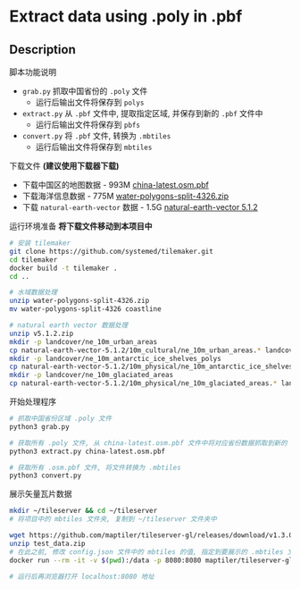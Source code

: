 # Extract data using .poly in .pbf

## Description

脚本功能说明

- `grab.py` 抓取中国省份的 `.poly` 文件
  - 运行后输出文件将保存到 `polys`
- `extract.py` 从 `.pbf` 文件中, 提取指定区域, 并保存到新的 `.pbf` 文件中
  - 运行后输出文件将保存到 `pbfs`
- `convert.py` 将 `.pbf` 文件, 转换为 `.mbtiles`
  - 运行后输出文件将保存到 `mbtiles`

下载文件 **(建议使用下载器下载)**

- 下载中国区的地图数据 - 993M [china-latest.osm.pbf](https://download.geofabrik.de/asia/china-latest.osm.pbf)
- 下载海洋信息数据 - 775M [water-polygons-split-4326.zip](https://osmdata.openstreetmap.de/download/water-polygons-split-4326.zip)
- 下载 `natural-earth-vector` 数据 - 1.5G [natural-earth-vector 5.1.2](https://github.com/nvkelso/natural-earth-vector/archive/refs/tags/v5.1.2.zip)

运行环境准备 **将下载文件移动到本项目中**

```bash
# 安装 tilemaker
git clone https://github.com/systemed/tilemaker.git
cd tilemaker
docker build -t tilemaker .
cd ..

# 水域数据处理
unzip water-polygons-split-4326.zip
mv water-polygons-split-4326 coastline

# natural earth vector 数据处理
unzip v5.1.2.zip
mkdir -p landcover/ne_10m_urban_areas
cp natural-earth-vector-5.1.2/10m_cultural/ne_10m_urban_areas.* landcover/ne_10m_urban_areas
mkdir -p landcover/ne_10m_antarctic_ice_shelves_polys
cp natural-earth-vector-5.1.2/10m_physical/ne_10m_antarctic_ice_shelves_polys.* landcover/ne_10m_antarctic_ice_shelves_polys
mkdir -p landcover/ne_10m_glaciated_areas
cp natural-earth-vector-5.1.2/10m_physical/ne_10m_glaciated_areas.* landcover/ne_10m_glaciated_areas
```

开始处理程序

```bash
# 抓取中国省份区域 .poly 文件
python3 grab.py

# 获取所有 .poly 文件, 从 china-latest.osm.pbf 文件中将对应省份数据抓取到新的 .osm.pbf 文件中
python3 extract.py china-latest.osm.pbf

# 获取所有 .osm.pbf 文件, 将文件转换为 .mbtiles
python3 convert.py
```

展示矢量瓦片数据

```bash
mkdir ~/tileserver && cd ~/tileserver
# 将项目中的 mbtiles 文件夹, 复制到 ~/tileserver 文件夹中

wget https://github.com/maptiler/tileserver-gl/releases/download/v1.3.0/test_data.zip
unzip test_data.zip
# 在此之前, 修改 config.json 文件中的 mbtiles 的值, 指定到要展示的 .mbtiles 文件
docker run --rm -it -v $(pwd):/data -p 8080:8080 maptiler/tileserver-gl

# 运行后再浏览器打开 localhost:8080 地址
```
